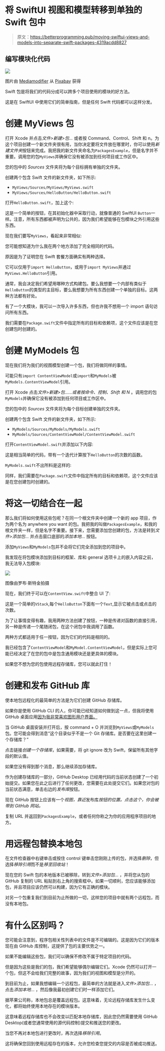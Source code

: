 # 将 SwiftUI 视图和模型转移到单独的 Swift 包中

> 原文：<https://betterprogramming.pub/moving-swiftui-views-and-models-into-separate-swift-packages-4319acdd8827>

## 编写模块化代码

![](img/4c5b15c220bb463e8234264f5838e538.png)

图片由 [Mediamodifier](https://pixabay.com/users/mediamodifier-1567646/?utm_source=link-attribution&utm_medium=referral&utm_campaign=image&utm_content=5766346) 从 [Pixabay](https://pixabay.com/?utm_source=link-attribution&utm_medium=referral&utm_campaign=image&utm_content=5766346) 获得

Swift 包是将我们的代码分成可以跨多个项目使用的模块的好方法。

这是在 SwiftUI 中使用它们的简单指南，但是任何 Swift 代码都可以这样分发。

# 创建 MyViews 包

打开 Xcode 并点击*文件>新建>包…* 或者按 Command、Control、Shift 和 n。为这个项目创建一个新文件夹很有用，当你决定要将文件放在哪里时，你可以使用*新建文件夹*按钮来完成。我把我的新文件夹命名为`PackagesExample`，但是名字并不重要。调用您的包`MyViews`并确保它没有被添加到任何项目或工作区中。

您的包中的 *Sources* 文件夹将为每个目标拥有单独的文件夹。

创建两个包含 Swift 文件的新文件夹，如下所示:

*   `MyViews/Sources/MyViews/MyViews.swift`
*   `MyViews/Sources/HelloButton/HelloButton.swift`

打开`HelloButton.swift`，加上这个:

这是一个简单的按钮，在其初始化器中采取行动，就像普通的 SwiftUI `Button`一样。注意，所有东西都被声明为公共的，因为我们希望能够在包模块之外引用这些东西。

现在我们要写`MyViews`，看起来非常相似:

您可能想知道为什么我在两个地方添加了完全相同的代码。

原因是为了证明您在 Swift 套餐方面确实有两种选择。

它可以仅用于`import HelloButton`，或用于`import MyViews`并通过`MyViews.HelloButton`引用。

通常，我会决定我们希望用哪种方式构建包。要么我想要一个内部有类似于`HelloButton`的类型的主目标，要么我想要为所有东西创建一个单独的目标。这两种方法都有好处。

有了一个大模块，我可以一次导入许多东西，但也许我不想用一个 import 语句访问所有东西。

我们需要在`Package.swift`文件中指定所有的目标和依赖项，这个文件应该是在您创建包时创建的。

# 创建 MyModels 包

现在我们将为我们的视图模型创建一个包，我们将做同样的事情。

可能只有`import ContentViewModel`或`import`和`MyModels`被`MyModels.ContentViewModel`引用。

打开 Xcode 点击*文件>新建>包……*或者按*命令、控制、Shift 和 N* 。调用您的包`MyModels`并确保它没有被添加到任何项目或工作区中。

您的包中的 *Sources* 文件夹将为每个目标创建单独的文件夹。

创建两个包含 Swift 文件的新文件夹，如下所示:

*   `MyModels/Sources/MyModels/MyModels.swift`
*   `MyModels/Sources/ContentViewModel/ContentViewModel.swift`

打开`ContentViewModel.swift`并添加以下内容:

这是相当简单的代码，带有一个迭代计算按下`HelloButton`的次数的函数。

`MyModels.swift`不出所料是这样的:

同样，我们需要在`Package.swift`文件中指定所有的目标和依赖项，这个文件应该是在您创建包时创建的。

# 将这一切结合在一起

那么我们将如何使用这些包呢？在同一个根文件夹中创建一个新的 app 项目，作为两个名为 anywhere you want 的包。我把我的叫做`PackagesExample`，和我的根文件夹一样，但是名字不重要。接下来，您需要添加您创建的包，方法是转到*文件>添加包…* 并点击窗口底部的*添加本地…* 按钮。

添加`MyViews`和`MyModels`包并不会将它们完全添加到您的项目中。

我发现在将包模块添加到目标的框架、库和 general 选项卡上的嵌入内容之前，我无法导入包模块:

![](img/bae6bde0a8bb4cc5d3b684945deaa6b1.png)

图像由罗布·斯特金拍摄

现在，我们终于可以在`ContentView.swift`中整合 UI 了:

这是一个简单的`VStack`,每个`HelloButton`下面有一个`Text`,显示它被点击或点击的次数。

为了让事情变得有趣，我用两种方法创建了按钮，一种是传递对函数的直接引用，另一种是传递一个尾随闭包，在这个闭包中我调用了函数。

两种方式都适用于任一按钮，因为它们的代码是相同的。

我已经包含了`ContentViewModel`和`MyModel.ContentViewModel`，但是实际上您可能已经决定了在您的包中是包含通用模块还是更具体的模块。

如果您不想为您的包使用远程存储库，您可以就此打住！

# 创建和发布 GitHub 库

使本地包远程化的最简单的方法是为它们创建 GitHub 存储库。

如果你是使用 GitHub CLI 的人，你可能已经知道如何做到这一点，但我将使用 GitHub 桌面应用[因为我非常喜欢图形用户界面。](https://desktop.github.com/)

当 GitHub 桌面安装并打开后，按 command + O 并浏览到`MyViews`或`MyModels`包。您可能会得到消息“这个目录似乎不是一个 Git 存储库。是否要在这里创建一个存储库？”

点击链接*创建一个存储库*，如果需要，将 git ignore 改为 Swift，保留所有其他字段的默认值。

如果您没有得到那个消息，那么继续添加存储库。

作为创建存储库的一部分，GitHub Desktop 已经用代码的当前状态创建了一个初始提交。如果您在此之后进行了任何更改，您需要在此处提交它们。如果您对包的当前状态满意，单击右边的*发布库*按钮。

现在 GitHub 按钮上应该有一个*视图，靠近*发布库*按钮的位置。点击这个，你会被带到 GitHub 网站。*

复制 URL 并返回到`PackagesExample`，或者任何你称之为你的应用程序项目的地方。

# 用远程包替换本地包

在文件检查器中右键单击或按住 control 键单击您刚刚上传的包，并选择*删除*，但选择*移除引用*而不是*移至回收站*！

现在您的 Swift 包的本地版本已被移除，转到*文件>添加包…* ，并将您从包的 GitHub 复制的 URL 粘贴到右上角的搜索框中。如果一切顺利，您应该能够添加包，并且项目应该仍然可以构建，因为它有正确的模块。

对另一个包重复我们到目前为止所做的一切，这样您的项目中就有两个远程包，而没有本地包。

# 有什么区别吗？

您可能会注意到，程序包相关性列表中的文件是不可编辑的。这是因为它们的版本现在由 GitHub 库控制，这提供了包的主要优势之一。

如果不能编辑这些包，我们可以确保不修改不属于特定项目的代码。

但是因为这些是我们的包，我们希望能够偶尔编辑它们。Xcode 仍然可以打开一个包，但这不会给我们完整的故事，因为我们的视图和模型是分开的。

到目前为止，如果我想编辑一个远程包，最简单的方法就是进入*文件>添加包…* ，点击*添加本地…* ，然后像我最初创建它们时一样添加它们。

据苹果公司称，本地包总是覆盖远程包。这意味着，无论远程存储库发生什么变化，都将始终使用本地存在的模块版本。

这意味着远程存储库也不会改变以匹配本地存储库，因此您仍然需要使用 GitHub Desktop(或者您通常使用的源代码控制)提交和推送您的更改。

当您不再对本地包进行更改时，再次选择*移除引用*。

这将确保您回到使用远程存在的版本，允许您检查您提交的内容是否被成功推送。
